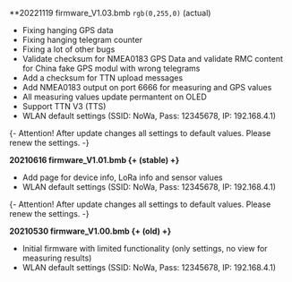 
**20221119 firmware_V1.03.bmb `rgb(0,255,0)` (actual) 

* Fixing hanging GPS data
* Fixing hanging telegram counter
* Fixing a lot of other bugs
* Validate checksum for NMEA0183 GPS Data and validate RMC content for China fake GPS modul with wrong telegrams
* Add a checksum for TTN upload messages
* Add NMEA0183 output on port 6666 for measuring and GPS values
* All measuring values update permantent on OLED
* Support TTN V3 (TTS)
* WLAN default settings (SSID: NoWa, Pass: 12345678, IP: 192.168.4.1)

{- Attention! After update changes all settings to default values. Please renew the settings. -}


**20210616 firmware_V1.01.bmb {+ (stable) +}**

* Add page for device info, LoRa info and sensor values
* WLAN default settings (SSID: NoWa, Pass: 12345678, IP: 192.168.4.1)

{- Attention! After update changes all settings to default values. Please renew the settings. -}


**20210530 firmware_V1.00.bmb {+ (old) +}**

* Initial firmware with limited functionality (only settings, no view for measuring results)
* WLAN default settings (SSID: NoWa, Pass: 12345678, IP: 192.168.4.1)
